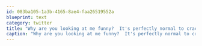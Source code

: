 ```yaml
---
id: 083ba105-1a3b-4165-8ae4-faa26519552a
blueprint: text
category: twitter
title: "Why are you looking at me funny?  It's perfectly normal to crack a diet pepsi at 10am"
caption: "Why are you looking at me funny?  It's perfectly normal to crack a diet pepsi at 10am"
---
```


